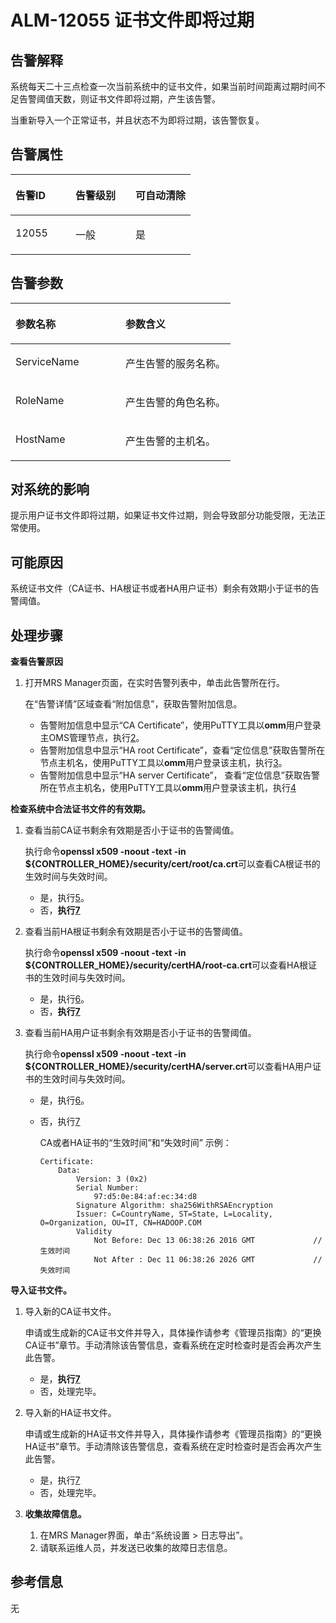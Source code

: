 # ALM-12055 证书文件即将过期<a name="ZH-CN_TOPIC_0174499405"></a>

## 告警解释<a name="zh-cn_topic_0093195104_zh-cn_topic_0087154423_zh-cn_topic_0087039447_section39779984"></a>

系统每天二十三点检查一次当前系统中的证书文件，如果当前时间距离过期时间不足告警阈值天数，则证书文件即将过期，产生该告警。

当重新导入一个正常证书，并且状态不为即将过期，该告警恢复。

## 告警属性<a name="zh-cn_topic_0093195104_zh-cn_topic_0087154423_zh-cn_topic_0087039447_section22475544"></a>

<a name="zh-cn_topic_0093195104_zh-cn_topic_0087154423_zh-cn_topic_0087039447_table46559760"></a>
<table><thead align="left"><tr id="zh-cn_topic_0093195104_zh-cn_topic_0087154423_zh-cn_topic_0087039447_row56576642"><th class="cellrowborder" valign="top" width="33.33333333333333%" id="mcps1.1.4.1.1"><p id="zh-cn_topic_0093195104_zh-cn_topic_0087154423_zh-cn_topic_0087039447_p19305289"><a name="zh-cn_topic_0093195104_zh-cn_topic_0087154423_zh-cn_topic_0087039447_p19305289"></a><a name="zh-cn_topic_0093195104_zh-cn_topic_0087154423_zh-cn_topic_0087039447_p19305289"></a>告警ID</p>
</th>
<th class="cellrowborder" valign="top" width="33.33333333333333%" id="mcps1.1.4.1.2"><p id="zh-cn_topic_0093195104_zh-cn_topic_0087154423_zh-cn_topic_0087039447_p20224568"><a name="zh-cn_topic_0093195104_zh-cn_topic_0087154423_zh-cn_topic_0087039447_p20224568"></a><a name="zh-cn_topic_0093195104_zh-cn_topic_0087154423_zh-cn_topic_0087039447_p20224568"></a>告警级别</p>
</th>
<th class="cellrowborder" valign="top" width="33.33333333333333%" id="mcps1.1.4.1.3"><p id="zh-cn_topic_0093195104_zh-cn_topic_0087154423_zh-cn_topic_0087039447_p27577336"><a name="zh-cn_topic_0093195104_zh-cn_topic_0087154423_zh-cn_topic_0087039447_p27577336"></a><a name="zh-cn_topic_0093195104_zh-cn_topic_0087154423_zh-cn_topic_0087039447_p27577336"></a>可自动清除</p>
</th>
</tr>
</thead>
<tbody><tr id="zh-cn_topic_0093195104_zh-cn_topic_0087154423_zh-cn_topic_0087039447_row19171761"><td class="cellrowborder" valign="top" width="33.33333333333333%" headers="mcps1.1.4.1.1 "><p id="zh-cn_topic_0093195104_zh-cn_topic_0087154423_zh-cn_topic_0087039447_p9408778"><a name="zh-cn_topic_0093195104_zh-cn_topic_0087154423_zh-cn_topic_0087039447_p9408778"></a><a name="zh-cn_topic_0093195104_zh-cn_topic_0087154423_zh-cn_topic_0087039447_p9408778"></a>12055</p>
</td>
<td class="cellrowborder" valign="top" width="33.33333333333333%" headers="mcps1.1.4.1.2 "><p id="zh-cn_topic_0093195104_zh-cn_topic_0087154423_zh-cn_topic_0087039447_p23913515"><a name="zh-cn_topic_0093195104_zh-cn_topic_0087154423_zh-cn_topic_0087039447_p23913515"></a><a name="zh-cn_topic_0093195104_zh-cn_topic_0087154423_zh-cn_topic_0087039447_p23913515"></a>一般</p>
</td>
<td class="cellrowborder" valign="top" width="33.33333333333333%" headers="mcps1.1.4.1.3 "><p id="zh-cn_topic_0093195104_zh-cn_topic_0087154423_zh-cn_topic_0087039447_p57946557"><a name="zh-cn_topic_0093195104_zh-cn_topic_0087154423_zh-cn_topic_0087039447_p57946557"></a><a name="zh-cn_topic_0093195104_zh-cn_topic_0087154423_zh-cn_topic_0087039447_p57946557"></a>是</p>
</td>
</tr>
</tbody>
</table>

## 告警参数<a name="zh-cn_topic_0093195104_zh-cn_topic_0087154423_zh-cn_topic_0087039447_section953306"></a>

<a name="zh-cn_topic_0093195104_zh-cn_topic_0087154423_zh-cn_topic_0087039447_table63159527"></a>
<table><thead align="left"><tr id="zh-cn_topic_0093195104_zh-cn_topic_0087154423_zh-cn_topic_0087039447_row66054230"><th class="cellrowborder" valign="top" width="50%" id="mcps1.1.3.1.1"><p id="zh-cn_topic_0093195104_zh-cn_topic_0087154423_zh-cn_topic_0087039447_p48792409"><a name="zh-cn_topic_0093195104_zh-cn_topic_0087154423_zh-cn_topic_0087039447_p48792409"></a><a name="zh-cn_topic_0093195104_zh-cn_topic_0087154423_zh-cn_topic_0087039447_p48792409"></a>参数名称</p>
</th>
<th class="cellrowborder" valign="top" width="50%" id="mcps1.1.3.1.2"><p id="zh-cn_topic_0093195104_zh-cn_topic_0087154423_zh-cn_topic_0087039447_p59871065"><a name="zh-cn_topic_0093195104_zh-cn_topic_0087154423_zh-cn_topic_0087039447_p59871065"></a><a name="zh-cn_topic_0093195104_zh-cn_topic_0087154423_zh-cn_topic_0087039447_p59871065"></a>参数含义</p>
</th>
</tr>
</thead>
<tbody><tr id="zh-cn_topic_0093195104_zh-cn_topic_0087154423_zh-cn_topic_0087039447_row17718077"><td class="cellrowborder" valign="top" width="50%" headers="mcps1.1.3.1.1 "><p id="zh-cn_topic_0093195104_zh-cn_topic_0087154423_zh-cn_topic_0087039447_p25878126"><a name="zh-cn_topic_0093195104_zh-cn_topic_0087154423_zh-cn_topic_0087039447_p25878126"></a><a name="zh-cn_topic_0093195104_zh-cn_topic_0087154423_zh-cn_topic_0087039447_p25878126"></a>ServiceName</p>
</td>
<td class="cellrowborder" valign="top" width="50%" headers="mcps1.1.3.1.2 "><p id="zh-cn_topic_0093195104_zh-cn_topic_0087154423_zh-cn_topic_0087039447_p15753427"><a name="zh-cn_topic_0093195104_zh-cn_topic_0087154423_zh-cn_topic_0087039447_p15753427"></a><a name="zh-cn_topic_0093195104_zh-cn_topic_0087154423_zh-cn_topic_0087039447_p15753427"></a>产生告警的服务名称。</p>
</td>
</tr>
<tr id="zh-cn_topic_0093195104_zh-cn_topic_0087154423_zh-cn_topic_0087039447_row7563116"><td class="cellrowborder" valign="top" width="50%" headers="mcps1.1.3.1.1 "><p id="zh-cn_topic_0093195104_zh-cn_topic_0087154423_zh-cn_topic_0087039447_p8632699"><a name="zh-cn_topic_0093195104_zh-cn_topic_0087154423_zh-cn_topic_0087039447_p8632699"></a><a name="zh-cn_topic_0093195104_zh-cn_topic_0087154423_zh-cn_topic_0087039447_p8632699"></a>RoleName</p>
</td>
<td class="cellrowborder" valign="top" width="50%" headers="mcps1.1.3.1.2 "><p id="zh-cn_topic_0093195104_zh-cn_topic_0087154423_zh-cn_topic_0087039447_p28160051"><a name="zh-cn_topic_0093195104_zh-cn_topic_0087154423_zh-cn_topic_0087039447_p28160051"></a><a name="zh-cn_topic_0093195104_zh-cn_topic_0087154423_zh-cn_topic_0087039447_p28160051"></a>产生告警的角色名称。</p>
</td>
</tr>
<tr id="zh-cn_topic_0093195104_zh-cn_topic_0087154423_zh-cn_topic_0087039447_row52113869"><td class="cellrowborder" valign="top" width="50%" headers="mcps1.1.3.1.1 "><p id="zh-cn_topic_0093195104_zh-cn_topic_0087154423_zh-cn_topic_0087039447_p60473876"><a name="zh-cn_topic_0093195104_zh-cn_topic_0087154423_zh-cn_topic_0087039447_p60473876"></a><a name="zh-cn_topic_0093195104_zh-cn_topic_0087154423_zh-cn_topic_0087039447_p60473876"></a>HostName</p>
</td>
<td class="cellrowborder" valign="top" width="50%" headers="mcps1.1.3.1.2 "><p id="zh-cn_topic_0093195104_zh-cn_topic_0087154423_zh-cn_topic_0087039447_p66545816"><a name="zh-cn_topic_0093195104_zh-cn_topic_0087154423_zh-cn_topic_0087039447_p66545816"></a><a name="zh-cn_topic_0093195104_zh-cn_topic_0087154423_zh-cn_topic_0087039447_p66545816"></a>产生告警的主机名。</p>
</td>
</tr>
</tbody>
</table>

## 对系统的影响<a name="zh-cn_topic_0093195104_zh-cn_topic_0087154423_zh-cn_topic_0087039447_section8579761"></a>

提示用户证书文件即将过期，如果证书文件过期，则会导致部分功能受限，无法正常使用。

## 可能原因<a name="zh-cn_topic_0093195104_zh-cn_topic_0087154423_zh-cn_topic_0087039447_section10108989"></a>

系统证书文件（CA证书、HA根证书或者HA用户证书）剩余有效期小于证书的告警阈值。

## 处理步骤<a name="zh-cn_topic_0093195104_zh-cn_topic_0087154423_zh-cn_topic_0087039447_section23872039"></a>

**查看告警原因**

1.  打开MRS Manager页面，在实时告警列表中，单击此告警所在行。

    在“告警详情”区域查看“附加信息”，获取告警附加信息。

    -   告警附加信息中显示“CA Certificate”，使用PuTTY工具以**omm**用户登录主OMS管理节点，执行[2](#zh-cn_topic_0093195104_zh-cn_topic_0087154423_zh-cn_topic_0087039447_li31866665152950)。
    -   告警附加信息中显示“HA root Certificate”，查看“定位信息”获取告警所在节点主机名，使用PuTTY工具以**omm**用户登录该主机，执行[3](#zh-cn_topic_0093195104_zh-cn_topic_0087154423_zh-cn_topic_0087039447_li35214520152950)。
    -   告警附加信息中显示“HA server Certificate”， 查看“定位信息”获取告警所在节点主机名，使用PuTTY工具以**omm**用户登录该主机，执行[4](#zh-cn_topic_0093195104_zh-cn_topic_0087154423_zh-cn_topic_0087039447_li289449152950)


**检查系统中合法证书文件的有效期。**

1.  <a name="zh-cn_topic_0093195104_zh-cn_topic_0087154423_zh-cn_topic_0087039447_li31866665152950"></a>查看当前CA证书剩余有效期是否小于证书的告警阈值。

    执行命令**openssl x509 -noout -text -in $\{CONTROLLER\_HOME\}/security/cert/root/ca.crt**可以查看CA根证书的生效时间与失效时间。

    -   是，执行[5](#zh-cn_topic_0093195104_zh-cn_topic_0087154423_zh-cn_topic_0087039447_li12048984152950)。
    -   否，**执行[7](#zh-cn_topic_0093195104_zh-cn_topic_0087154423_li52736392112336)**

2.  <a name="zh-cn_topic_0093195104_zh-cn_topic_0087154423_zh-cn_topic_0087039447_li35214520152950"></a>查看当前HA根证书剩余有效期是否小于证书的告警阈值。

    执行命令**openssl x509 -noout -text -in $\{CONTROLLER\_HOME\}/security/certHA/root-ca.crt**可以查看HA根证书的生效时间与失效时间。

    -   是，执行[6](#zh-cn_topic_0093195104_zh-cn_topic_0087154423_zh-cn_topic_0087039447_li50119675152950)。
    -   否，**执行[7](#zh-cn_topic_0093195104_zh-cn_topic_0087154423_li52736392112336)**

3.  <a name="zh-cn_topic_0093195104_zh-cn_topic_0087154423_zh-cn_topic_0087039447_li289449152950"></a>查看当前HA用户证书剩余有效期是否小于证书的告警阈值。

    执行命令**openssl x509 -noout -text -in $\{CONTROLLER\_HOME\}/security/certHA/server.crt**可以查看HA用户证书的生效时间与失效时间。

    -   是，执行[6](#zh-cn_topic_0093195104_zh-cn_topic_0087154423_zh-cn_topic_0087039447_li50119675152950)。
    -   否，执行[7](#zh-cn_topic_0093195104_zh-cn_topic_0087154423_li52736392112336)

        CA或者HA证书的“生效时间”和“失效时间” 示例：

        ```
        Certificate: 
            Data: 
                Version: 3 (0x2) 
                Serial Number: 
                    97:d5:0e:84:af:ec:34:d8 
                Signature Algorithm: sha256WithRSAEncryption 
                Issuer: C=CountryName, ST=State, L=Locality, O=Organization, OU=IT, CN=HADOOP.COM 
                Validity 
                    Not Before: Dec 13 06:38:26 2016 GMT             //生效时间 
                    Not After : Dec 11 06:38:26 2026 GMT             //失效时间
        ```



**导入证书文件。**

1.  <a name="zh-cn_topic_0093195104_zh-cn_topic_0087154423_zh-cn_topic_0087039447_li12048984152950"></a>导入新的CA证书文件。

    申请或生成新的CA证书文件并导入，具体操作请参考《管理员指南》的“更换CA证书”章节。手动清除该告警信息，查看系统在定时检查时是否会再次产生此告警。

    -   是，**执行[7](#zh-cn_topic_0093195104_zh-cn_topic_0087154423_li52736392112336)**
    -   否，处理完毕。

2.  <a name="zh-cn_topic_0093195104_zh-cn_topic_0087154423_zh-cn_topic_0087039447_li50119675152950"></a>导入新的HA证书文件。

    申请或生成新的HA证书文件并导入，具体操作请参考《管理员指南》的“更换HA证书”章节。手动清除该告警信息，查看系统在定时检查时是否会再次产生此告警。

    -   是，执行[7](#zh-cn_topic_0093195104_zh-cn_topic_0087154423_li52736392112336)
    -   否，处理完毕。

3.  <a name="zh-cn_topic_0093195104_zh-cn_topic_0087154423_li52736392112336"></a>**收集故障信息。**
    1.  在MRS Manager界面，单击“系统设置 \> 日志导出”。
    2.  请联系运维人员，并发送已收集的故障日志信息。


## 参考信息<a name="zh-cn_topic_0093195104_zh-cn_topic_0087154423_section21917020151926"></a>

无

